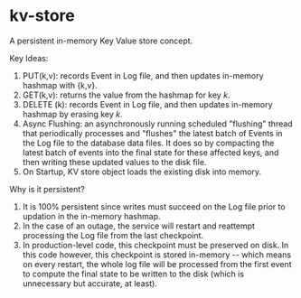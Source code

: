 # kv-store
A persistent in-memory Key Value store concept.

Key Ideas:
1. PUT(k,v): records Event in Log file, and then updates in-memory hashmap with {k,v}.
2. GET(k,v): returns the value from the hashmap for key _k_.
3. DELETE (k): records Event in Log file, and then updates in-memory hashmap by erasing key _k_.
3. Async Flushing: an asynchronously running scheduled "flushing" thread that periodically processes and "flushes" the latest batch of Events in the Log file to the database data files. It does so by compacting the latest batch of events into the final state for these affected keys, and then writing these updated values to the disk file.
4. On Startup, KV store object loads the existing disk into memory. 

Why is it persistent?
1. It is 100% persistent since writes must succeed on the Log file prior to updation in the in-memory hashmap. 
2. In the case of an outage, the service will restart and reattempt processing the Log file from the last checkpoint. 
3. In production-level code, this checkpoint must be preserved on disk. In this code however, this checkpoint is stored in-memory -- which means on every restart, the whole log file will be processed from the first event to compute the final state to be written to the disk (which is unnecessary but accurate, at least).
